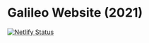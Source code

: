 # Galileo Website (2021)

[![Netlify Status](https://api.netlify.com/api/v1/badges/58fdc653-7844-4c81-94a1-4e92436b3cd3/deploy-status)](https://app.netlify.com/sites/galileo-insights/deploys)
